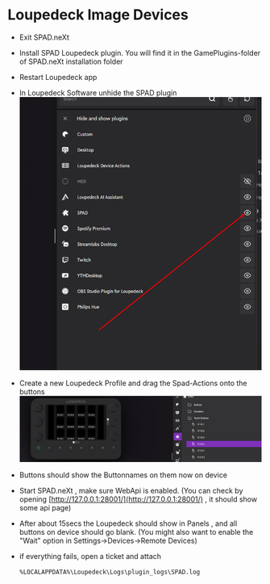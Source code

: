 # Loupedeck Image Devices



* Exit SPAD.neXt
* Install SPAD Loupedeck plugin. You will find it in the GamePlugins-folder of SPAD.neXt installation folder
* Restart Loupedeck app
* In Loupedeck Software unhide the SPAD plugin \
  ![](<../.gitbook/assets/grafik (1).png>)
* Create a new Loupedeck Profile and drag the Spad-Actions onto the buttons \
  ![](<../.gitbook/assets/grafik (1) (1).png>)
* Buttons should show the Buttonnames on them now on device
* Start SPAD.neXt , make sure WebApi is enabled. (You can check by opening [http://127.0.0.1:28001/](http://127.0.0.1:28001/) , it should show some api page)
* After about 15secs the Loupedeck should show in Panels , and all buttons on device should go blank. (You might also want to enable the "Wait" option in Settings->Devices->Remote Devices)
*   if everything fails, open a ticket and attach

    ```
    %LOCALAPPDATA%\Loupedeck\Logs\plugin_logs\SPAD.log
    ```

